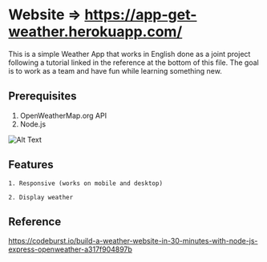 # Website => https://app-get-weather.herokuapp.com/

This is a simple Weather App that works in English done as a joint project following a tutorial linked in the reference at the bottom of this file. The goal is to work as a team and have fun while learning something new.

## Prerequisites

1. OpenWeatherMap.org API
2. Node.js 

![Alt Text](https://images.pexels.com/photos/533833/pexels-photo-533833.jpeg?auto=compress&cs=tinysrgb&dpr=2&h=750&w=1260)  

## Features

```
1. Responsive (works on mobile and desktop)  
```
```
2. Display weather 
```

## Reference

https://codeburst.io/build-a-weather-website-in-30-minutes-with-node-js-express-openweather-a317f904897b 
